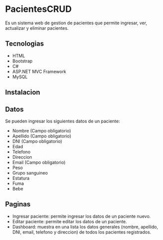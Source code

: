 # PacientesCRUD
Es un sistema web de gestion de pacientes que permite ingresar, ver, actualizar y eliminar pacientes.

## Tecnologias
- HTML
- Bootstrap
- C#
- ASP.NET MVC Framework
- MySQL

## Instalacion


## Datos
Se pueden ingresar los siguientes datos de un paciente:
- Nombre (Campo obligatorio)
- Apellido (Campo obligatorio)
- DNI (Campo obligatorio)
- Edad
- Telefono
- Direccion
- Email (Campo obligatorio)
- Peso
- Grupo sanguineo
- Estatura
- Fuma
- Bebe

## Paginas
- Ingresar paciente: permite ingresar los datos de un paciente nuevo.
- Editar paciente: permite editar los datos de un paciente.
- Dashboard: muestra en una lista los datos generales (nombre, apellido, DNI, email, telefono y direccion) de todos los pacientes registrados.
